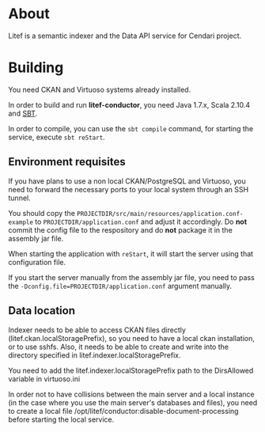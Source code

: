 # About

Litef is a semantic indexer and the Data API service for Cendari project.

# Building

You need CKAN and Virtuoso systems already installed.

In order to build and run **litef-conductor**, you need Java 1.7.x, Scala 2.10.4
and [SBT](www.scala-sbt.org).

In order to compile, you can use the `sbt compile` command, for starting
the service, execute `sbt reStart`.

## Environment requisites

If you have plans to use a non local CKAN/PostgreSQL and Virtuoso, you need to
forward the necessary ports to your local system through an SSH tunnel.

You should copy the `PROJECTDIR/src/main/resources/application.conf-example` to
`PROJECTDIR/application.conf` and adjust it accordingly. Do **not** commit
the config file to the respository and do **not** package it in the assembly
jar file.

When starting the application with `reStart`, it will start the server using
that configuration file.

If you start the server manually from the assembly jar file, you need to
pass the `-Dconfig.file=PROJECTDIR/application.conf` argument manually.

## Data location

Indexer needs to be able to access CKAN files directly (litef.ckan.localStoragePrefix),
so you need to have a local ckan installation, or to use sshfs. Also, it needs
to be able to create and write into the directory specified in
litef.indexer.localStoragePrefix.

You need to add the litef.indexer.localStoragePrefix path to the
DirsAllowed variable in virtuoso.ini

In order not to have collisions between the main server and a local instance
(in the case where you use the main server's databases and files), you need
to create a local file /opt/litef/conductor:disable-document-processing
before starting the local service.

